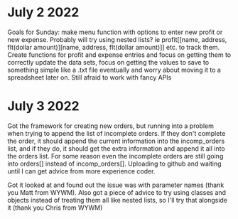 # July 2 2022

Goals for Sunday: make menu function with options to enter new profit or new expense. Probably will try
using nested lists? ie profit[[name, address, flt(dollar amount)][name, address, flt(dollar amount)]] etc.
to track them. Create functions for profit and expense entries and focus on getting them to correctly
update the data sets, focus on getting the values to save to something simple like a .txt file eventually
and worry about moving it to a spreadsheet later on. Still afraid to work with fancy APIs

# July 3 2022

Got the framework for creating new orders, but running into a problem when trying to append the list of incomplete orders. If they don't complete the order, it should append the current information into the incomp_orders list, and if they do, it should get the extra information and append it all into the orders list. For some reason even the incomplete orders are still going into orders[] instead of incomp_orders[]. Uploading to github and waiting until I can get advice from more experience coder.

Got it looked at and found out the issue was with parameter names (thank you Matt from WYWM). Also got a piece of advice to try using classes and objects instead of treating them all like nested lists, so I'll try that alongside it (thank you Chris from WYWM)